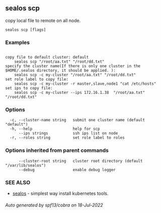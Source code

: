 ## sealos scp

copy local file to remote on all node.

```
sealos scp [flags]
```

### Examples

```

copy file to default cluster: default
	sealos scp "/root/aa.txt" "/root/dd.txt"
specify the cluster name(If there is only one cluster in the $HOME/.sealos directory, it should be applied. ):
    sealos scp -c my-cluster "/root/aa.txt" "/root/dd.txt"
set role label to copy file:
    sealos scp -c my-cluster -r master,slave,node1 "cat /etc/hosts"
set ips to copy file:
    sealos scp -c my-cluster --ips 172.16.1.38  "/root/aa.txt" "/root/dd.txt"

```

### Options

```
  -c, --cluster-name string   submit one cluster name (default "default")
  -h, --help                  help for scp
      --ips strings           ssh ips list on node
  -r, --roles string          set role label to roles
```

### Options inherited from parent commands

```
      --cluster-root string   cluster root directory (default "/var/lib/sealos")
      --debug                 enable debug logger
```

### SEE ALSO

* [sealos](sealos.md)	 - simplest way install kubernetes tools.

###### Auto generated by spf13/cobra on 18-Jul-2022
